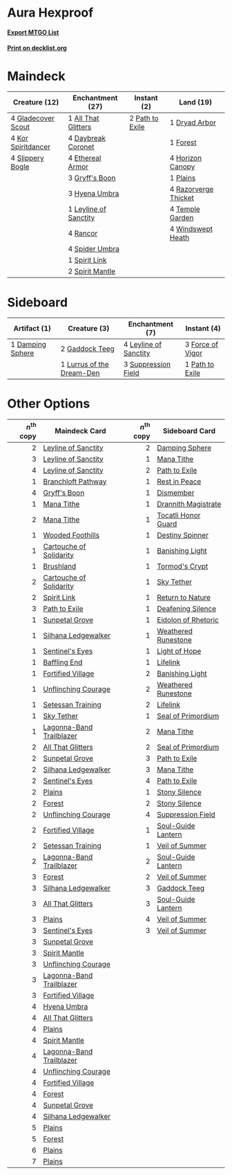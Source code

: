 # Aura Hexproof

#### [Export MTGO List](../collection/Aura%20Hexproof/Aura%20Hexproof.txt)
#### [Print on decklist.org](http://decklist.org/?deckmain=1%09All%20That%20Glitters%0A4%09Daybreak%20Coronet%0A1%09Dryad%20Arbor%0A4%09Ethereal%20Armor%0A1%09Forest%0A4%09Gladecover%20Scout%0A3%09Gryff's%20Boon%0A4%09Horizon%20Canopy%0A3%09Hyena%20Umbra%0A4%09Kor%20Spiritdancer%0A1%09Leyline%20of%20Sanctity%0A2%09Path%20to%20Exile%0A1%09Plains%0A4%09Rancor%0A4%09Razorverge%20Thicket%0A4%09Slippery%20Bogle%0A4%09Spider%20Umbra%0A1%09Spirit%20Link%0A2%09Spirit%20Mantle%0A4%09Temple%20Garden%0A4%09Windswept%20Heath&deckside=1%09Damping%20Sphere%0A3%09Force%20of%20Vigor%0A2%09Gaddock%20Teeg%0A4%09Leyline%20of%20Sanctity%0A1%09Lurrus%20of%20the%20Dream-Den%0A1%09Path%20to%20Exile%0A3%09Suppression%20Field)
# Maindeck

|                                        Creature (12)                                        |                                        Enchantment (27)                                        |                                       Instant (2)                                        |                                           Land (19)                                           |
|---------------------------------------------------------------------------------------------|------------------------------------------------------------------------------------------------|------------------------------------------------------------------------------------------|-----------------------------------------------------------------------------------------------|
|4 [Gladecover Scout](http://gatherer.wizards.com/Pages/Card/Details.aspx?multiverseid=220082)|1 [All That Glitters](http://gatherer.wizards.com/Pages/Card/Details.aspx?multiverseid=472964)  |2 [Path to Exile](http://gatherer.wizards.com/Pages/Card/Details.aspx?multiverseid=220511)|1 [Dryad Arbor](http://gatherer.wizards.com/Pages/Card/Details.aspx?multiverseid=136196)       |
|4 [Kor Spiritdancer](http://gatherer.wizards.com/Pages/Card/Details.aspx?multiverseid=446061)|4 [Daybreak Coronet](http://gatherer.wizards.com/Pages/Card/Details.aspx?multiverseid=130635)   |                                                                                          |1 [Forest](http://gatherer.wizards.com/Pages/Card/Details.aspx?multiverseid=439860)            |
|4 [Slippery Bogle](http://gatherer.wizards.com/Pages/Card/Details.aspx?multiverseid=150999)  |4 [Ethereal Armor](http://gatherer.wizards.com/Pages/Card/Details.aspx?multiverseid=265414)     |                                                                                          |4 [Horizon Canopy](http://gatherer.wizards.com/Pages/Card/Details.aspx?multiverseid=409571)    |
|                                                                                             |3 [Gryff's Boon](http://gatherer.wizards.com/Pages/Card/Details.aspx?multiverseid=409758)       |                                                                                          |1 [Plains](http://gatherer.wizards.com/Pages/Card/Details.aspx?multiverseid=439856)            |
|                                                                                             |3 [Hyena Umbra](http://gatherer.wizards.com/Pages/Card/Details.aspx?multiverseid=271150)        |                                                                                          |4 [Razorverge Thicket](http://gatherer.wizards.com/Pages/Card/Details.aspx?multiverseid=209407)|
|                                                                                             |1 [Leyline of Sanctity](http://gatherer.wizards.com/Pages/Card/Details.aspx?multiverseid=204993)|                                                                                          |4 [Temple Garden](http://gatherer.wizards.com/Pages/Card/Details.aspx?multiverseid=405112)     |
|                                                                                             |4 [Rancor](http://gatherer.wizards.com/Pages/Card/Details.aspx?multiverseid=442175)             |                                                                                          |4 [Windswept Heath](http://gatherer.wizards.com/Pages/Card/Details.aspx?multiverseid=405115)   |
|                                                                                             |4 [Spider Umbra](http://gatherer.wizards.com/Pages/Card/Details.aspx?multiverseid=220555)       |                                                                                          |                                                                                               |
|                                                                                             |1 [Spirit Link](http://gatherer.wizards.com/Pages/Card/Details.aspx?multiverseid=129744)        |                                                                                          |                                                                                               |
|                                                                                             |2 [Spirit Mantle](http://gatherer.wizards.com/Pages/Card/Details.aspx?multiverseid=220154)      |                                                                                          |                                                                                               |


# Sideboard

|                                       Artifact (1)                                        |                                            Creature (3)                                            |                                        Enchantment (7)                                         |                                        Instant (4)                                        |
|-------------------------------------------------------------------------------------------|----------------------------------------------------------------------------------------------------|------------------------------------------------------------------------------------------------|-------------------------------------------------------------------------------------------|
|1 [Damping Sphere](http://gatherer.wizards.com/Pages/Card/Details.aspx?multiverseid=443101)|2 [Gaddock Teeg](http://gatherer.wizards.com/Pages/Card/Details.aspx?multiverseid=140188)           |4 [Leyline of Sanctity](http://gatherer.wizards.com/Pages/Card/Details.aspx?multiverseid=204993)|3 [Force of Vigor](http://gatherer.wizards.com/Pages/Card/Details.aspx?multiverseid=464113)|
|                                                                                           |1 [Lurrus of the Dream-Den](http://gatherer.wizards.com/Pages/Card/Details.aspx?multiverseid=479746)|3 [Suppression Field](http://gatherer.wizards.com/Pages/Card/Details.aspx?multiverseid=83617)   |1 [Path to Exile](http://gatherer.wizards.com/Pages/Card/Details.aspx?multiverseid=220511) |


# Other Options

|*n*<sup>th</sup> copy|                                           Maindeck Card                                           |*n*<sup>th</sup> copy|                                        Sideboard Card                                        |
|--------------------:|---------------------------------------------------------------------------------------------------|--------------------:|----------------------------------------------------------------------------------------------|
|                    2|[Leyline of Sanctity](http://gatherer.wizards.com/Pages/Card/Details.aspx?multiverseid=204993)     |                    2|[Damping Sphere](http://gatherer.wizards.com/Pages/Card/Details.aspx?multiverseid=443101)     |
|                    3|[Leyline of Sanctity](http://gatherer.wizards.com/Pages/Card/Details.aspx?multiverseid=204993)     |                    1|[Mana Tithe](http://gatherer.wizards.com/Pages/Card/Details.aspx?multiverseid=122324)         |
|                    4|[Leyline of Sanctity](http://gatherer.wizards.com/Pages/Card/Details.aspx?multiverseid=204993)     |                    2|[Path to Exile](http://gatherer.wizards.com/Pages/Card/Details.aspx?multiverseid=220511)      |
|                    1|[Branchloft Pathway](http://gatherer.wizards.com/Pages/Card/Details.aspx?multiverseid=491909)      |                    1|[Rest in Peace](http://gatherer.wizards.com/Pages/Card/Details.aspx?multiverseid=442021)      |
|                    4|[Gryff's Boon](http://gatherer.wizards.com/Pages/Card/Details.aspx?multiverseid=409758)            |                    1|[Dismember](http://gatherer.wizards.com/Pages/Card/Details.aspx?multiverseid=382182)          |
|                    1|[Mana Tithe](http://gatherer.wizards.com/Pages/Card/Details.aspx?multiverseid=122324)              |                    1|[Drannith Magistrate](http://gatherer.wizards.com/Pages/Card/Details.aspx?multiverseid=479531)|
|                    2|[Mana Tithe](http://gatherer.wizards.com/Pages/Card/Details.aspx?multiverseid=122324)              |                    1|[Tocatli Honor Guard](http://gatherer.wizards.com/Pages/Card/Details.aspx?multiverseid=435194)|
|                    1|[Wooded Foothills](http://gatherer.wizards.com/Pages/Card/Details.aspx?multiverseid=405116)        |                    1|[Destiny Spinner](http://gatherer.wizards.com/Pages/Card/Details.aspx?multiverseid=476419)    |
|                    1|[Cartouche of Solidarity](http://gatherer.wizards.com/Pages/Card/Details.aspx?multiverseid=426709) |                    1|[Banishing Light](http://gatherer.wizards.com/Pages/Card/Details.aspx?multiverseid=405135)    |
|                    1|[Brushland](http://gatherer.wizards.com/Pages/Card/Details.aspx?multiverseid=129496)               |                    1|[Tormod's Crypt](http://gatherer.wizards.com/Pages/Card/Details.aspx?multiverseid=389723)     |
|                    2|[Cartouche of Solidarity](http://gatherer.wizards.com/Pages/Card/Details.aspx?multiverseid=426709) |                    1|[Sky Tether](http://gatherer.wizards.com/Pages/Card/Details.aspx?multiverseid=457165)         |
|                    2|[Spirit Link](http://gatherer.wizards.com/Pages/Card/Details.aspx?multiverseid=129744)             |                    1|[Return to Nature](http://gatherer.wizards.com/Pages/Card/Details.aspx?multiverseid=461102)   |
|                    3|[Path to Exile](http://gatherer.wizards.com/Pages/Card/Details.aspx?multiverseid=220511)           |                    1|[Deafening Silence](http://gatherer.wizards.com/Pages/Card/Details.aspx?multiverseid=472972)  |
|                    1|[Sunpetal Grove](http://gatherer.wizards.com/Pages/Card/Details.aspx?multiverseid=420946)          |                    1|[Eidolon of Rhetoric](http://gatherer.wizards.com/Pages/Card/Details.aspx?multiverseid=380409)|
|                    1|[Silhana Ledgewalker](http://gatherer.wizards.com/Pages/Card/Details.aspx?multiverseid=96825)      |                    1|[Weathered Runestone](http://gatherer.wizards.com/Pages/Card/Details.aspx?multiverseid=503863)|
|                    1|[Sentinel's Eyes](http://gatherer.wizards.com/Pages/Card/Details.aspx?multiverseid=476287)         |                    1|[Light of Hope](http://gatherer.wizards.com/Pages/Card/Details.aspx?multiverseid=479540)      |
|                    1|[Baffling End](http://gatherer.wizards.com/Pages/Card/Details.aspx?multiverseid=439658)            |                    1|[Lifelink](http://gatherer.wizards.com/Pages/Card/Details.aspx?multiverseid=190180)           |
|                    1|[Fortified Village](http://gatherer.wizards.com/Pages/Card/Details.aspx?multiverseid=410042)       |                    2|[Banishing Light](http://gatherer.wizards.com/Pages/Card/Details.aspx?multiverseid=405135)    |
|                    1|[Unflinching Courage](http://gatherer.wizards.com/Pages/Card/Details.aspx?multiverseid=446198)     |                    2|[Weathered Runestone](http://gatherer.wizards.com/Pages/Card/Details.aspx?multiverseid=503863)|
|                    1|[Setessan Training](http://gatherer.wizards.com/Pages/Card/Details.aspx?multiverseid=476452)       |                    2|[Lifelink](http://gatherer.wizards.com/Pages/Card/Details.aspx?multiverseid=190180)           |
|                    1|[Sky Tether](http://gatherer.wizards.com/Pages/Card/Details.aspx?multiverseid=457165)              |                    1|[Seal of Primordium](http://gatherer.wizards.com/Pages/Card/Details.aspx?multiverseid=425960) |
|                    1|[Lagonna-Band Trailblazer](http://gatherer.wizards.com/Pages/Card/Details.aspx?multiverseid=380448)|                    2|[Mana Tithe](http://gatherer.wizards.com/Pages/Card/Details.aspx?multiverseid=122324)         |
|                    2|[All That Glitters](http://gatherer.wizards.com/Pages/Card/Details.aspx?multiverseid=472964)       |                    2|[Seal of Primordium](http://gatherer.wizards.com/Pages/Card/Details.aspx?multiverseid=425960) |
|                    2|[Sunpetal Grove](http://gatherer.wizards.com/Pages/Card/Details.aspx?multiverseid=420946)          |                    3|[Path to Exile](http://gatherer.wizards.com/Pages/Card/Details.aspx?multiverseid=220511)      |
|                    2|[Silhana Ledgewalker](http://gatherer.wizards.com/Pages/Card/Details.aspx?multiverseid=96825)      |                    3|[Mana Tithe](http://gatherer.wizards.com/Pages/Card/Details.aspx?multiverseid=122324)         |
|                    2|[Sentinel's Eyes](http://gatherer.wizards.com/Pages/Card/Details.aspx?multiverseid=476287)         |                    4|[Path to Exile](http://gatherer.wizards.com/Pages/Card/Details.aspx?multiverseid=220511)      |
|                    2|[Plains](http://gatherer.wizards.com/Pages/Card/Details.aspx?multiverseid=439856)                  |                    1|[Stony Silence](http://gatherer.wizards.com/Pages/Card/Details.aspx?multiverseid=247425)      |
|                    2|[Forest](http://gatherer.wizards.com/Pages/Card/Details.aspx?multiverseid=439860)                  |                    2|[Stony Silence](http://gatherer.wizards.com/Pages/Card/Details.aspx?multiverseid=247425)      |
|                    2|[Unflinching Courage](http://gatherer.wizards.com/Pages/Card/Details.aspx?multiverseid=446198)     |                    4|[Suppression Field](http://gatherer.wizards.com/Pages/Card/Details.aspx?multiverseid=83617)   |
|                    2|[Fortified Village](http://gatherer.wizards.com/Pages/Card/Details.aspx?multiverseid=410042)       |                    1|[Soul-Guide Lantern](http://gatherer.wizards.com/Pages/Card/Details.aspx?multiverseid=476488) |
|                    2|[Setessan Training](http://gatherer.wizards.com/Pages/Card/Details.aspx?multiverseid=476452)       |                    1|[Veil of Summer](http://gatherer.wizards.com/Pages/Card/Details.aspx?multiverseid=466952)     |
|                    2|[Lagonna-Band Trailblazer](http://gatherer.wizards.com/Pages/Card/Details.aspx?multiverseid=380448)|                    2|[Soul-Guide Lantern](http://gatherer.wizards.com/Pages/Card/Details.aspx?multiverseid=476488) |
|                    3|[Forest](http://gatherer.wizards.com/Pages/Card/Details.aspx?multiverseid=439860)                  |                    2|[Veil of Summer](http://gatherer.wizards.com/Pages/Card/Details.aspx?multiverseid=466952)     |
|                    3|[Silhana Ledgewalker](http://gatherer.wizards.com/Pages/Card/Details.aspx?multiverseid=96825)      |                    3|[Gaddock Teeg](http://gatherer.wizards.com/Pages/Card/Details.aspx?multiverseid=140188)       |
|                    3|[All That Glitters](http://gatherer.wizards.com/Pages/Card/Details.aspx?multiverseid=472964)       |                    3|[Soul-Guide Lantern](http://gatherer.wizards.com/Pages/Card/Details.aspx?multiverseid=476488) |
|                    3|[Plains](http://gatherer.wizards.com/Pages/Card/Details.aspx?multiverseid=439856)                  |                    4|[Veil of Summer](http://gatherer.wizards.com/Pages/Card/Details.aspx?multiverseid=466952)     |
|                    3|[Sentinel's Eyes](http://gatherer.wizards.com/Pages/Card/Details.aspx?multiverseid=476287)         |                    3|[Veil of Summer](http://gatherer.wizards.com/Pages/Card/Details.aspx?multiverseid=466952)     |
|                    3|[Sunpetal Grove](http://gatherer.wizards.com/Pages/Card/Details.aspx?multiverseid=420946)          |                     |                                                                                              |
|                    3|[Spirit Mantle](http://gatherer.wizards.com/Pages/Card/Details.aspx?multiverseid=220154)           |                     |                                                                                              |
|                    3|[Unflinching Courage](http://gatherer.wizards.com/Pages/Card/Details.aspx?multiverseid=446198)     |                     |                                                                                              |
|                    3|[Lagonna-Band Trailblazer](http://gatherer.wizards.com/Pages/Card/Details.aspx?multiverseid=380448)|                     |                                                                                              |
|                    3|[Fortified Village](http://gatherer.wizards.com/Pages/Card/Details.aspx?multiverseid=410042)       |                     |                                                                                              |
|                    4|[Hyena Umbra](http://gatherer.wizards.com/Pages/Card/Details.aspx?multiverseid=271150)             |                     |                                                                                              |
|                    4|[All That Glitters](http://gatherer.wizards.com/Pages/Card/Details.aspx?multiverseid=472964)       |                     |                                                                                              |
|                    4|[Plains](http://gatherer.wizards.com/Pages/Card/Details.aspx?multiverseid=439856)                  |                     |                                                                                              |
|                    4|[Spirit Mantle](http://gatherer.wizards.com/Pages/Card/Details.aspx?multiverseid=220154)           |                     |                                                                                              |
|                    4|[Lagonna-Band Trailblazer](http://gatherer.wizards.com/Pages/Card/Details.aspx?multiverseid=380448)|                     |                                                                                              |
|                    4|[Unflinching Courage](http://gatherer.wizards.com/Pages/Card/Details.aspx?multiverseid=446198)     |                     |                                                                                              |
|                    4|[Fortified Village](http://gatherer.wizards.com/Pages/Card/Details.aspx?multiverseid=410042)       |                     |                                                                                              |
|                    4|[Forest](http://gatherer.wizards.com/Pages/Card/Details.aspx?multiverseid=439860)                  |                     |                                                                                              |
|                    4|[Sunpetal Grove](http://gatherer.wizards.com/Pages/Card/Details.aspx?multiverseid=420946)          |                     |                                                                                              |
|                    4|[Silhana Ledgewalker](http://gatherer.wizards.com/Pages/Card/Details.aspx?multiverseid=96825)      |                     |                                                                                              |
|                    5|[Plains](http://gatherer.wizards.com/Pages/Card/Details.aspx?multiverseid=439856)                  |                     |                                                                                              |
|                    5|[Forest](http://gatherer.wizards.com/Pages/Card/Details.aspx?multiverseid=439860)                  |                     |                                                                                              |
|                    6|[Plains](http://gatherer.wizards.com/Pages/Card/Details.aspx?multiverseid=439856)                  |                     |                                                                                              |
|                    7|[Plains](http://gatherer.wizards.com/Pages/Card/Details.aspx?multiverseid=439856)                  |                     |                                                                                              |

